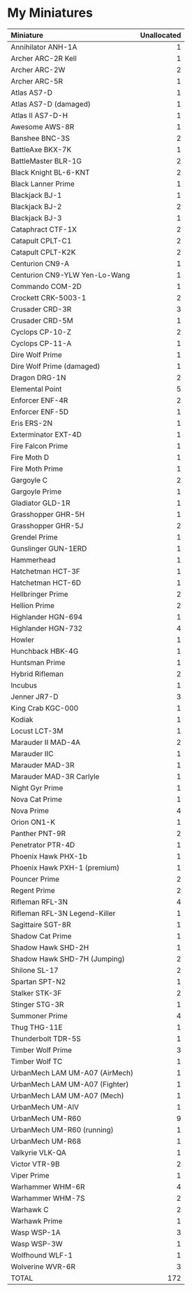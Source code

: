 # My Miniatures

| Miniature | Unallocated |
| :--- | ---: |
| Annihilator ANH-1A | 1 |
| Archer ARC-2R Kell | 1 |
| Archer ARC-2W | 2 |
| Archer ARC-5R | 1 |
| Atlas AS7-D | 1 |
| Atlas AS7-D (damaged) | 1 |
| Atlas II AS7-D-H | 1 |
| Awesome AWS-8R | 1 |
| Banshee BNC-3S | 2 |
| BattleAxe BKX-7K | 1 |
| BattleMaster BLR-1G | 2 |
| Black Knight BL-6-KNT | 2 |
| Black Lanner Prime | 1 |
| Blackjack BJ-1 | 1 |
| Blackjack BJ-2 | 2 |
| Blackjack BJ-3 | 1 |
| Cataphract CTF-1X | 2 |
| Catapult CPLT-C1 | 2 |
| Catapult CPLT-K2K | 2 |
| Centurion CN9-A | 1 |
| Centurion CN9-YLW Yen-Lo-Wang | 1 |
| Commando COM-2D | 1 |
| Crockett CRK-5003-1 | 2 |
| Crusader CRD-3R | 3 |
| Crusader CRD-5M | 1 |
| Cyclops CP-10-Z | 2 |
| Cyclops CP-11-A | 1 |
| Dire Wolf Prime | 1 |
| Dire Wolf Prime (damaged) | 1 |
| Dragon DRG-1N | 2 |
| Elemental Point | 5 |
| Enforcer ENF-4R | 2 |
| Enforcer ENF-5D | 1 |
| Eris ERS-2N | 1 |
| Exterminator EXT-4D | 1 |
| Fire Falcon Prime | 1 |
| Fire Moth D | 1 |
| Fire Moth Prime | 1 |
| Gargoyle C | 2 |
| Gargoyle Prime | 1 |
| Gladiator GLD-1R | 1 |
| Grasshopper GHR-5H | 1 |
| Grasshopper GHR-5J | 2 |
| Grendel Prime | 1 |
| Gunslinger GUN-1ERD | 1 |
| Hammerhead | 1 |
| Hatchetman HCT-3F | 1 |
| Hatchetman HCT-6D | 1 |
| Hellbringer Prime | 2 |
| Hellion Prime | 2 |
| Highlander HGN-694 | 1 |
| Highlander HGN-732 | 4 |
| Howler | 1 |
| Hunchback HBK-4G | 1 |
| Huntsman Prime | 1 |
| Hybrid Rifleman | 2 |
| Incubus | 1 |
| Jenner JR7-D | 3 |
| King Crab KGC-000 | 1 |
| Kodiak | 1 |
| Locust LCT-3M | 1 |
| Marauder II MAD-4A | 2 |
| Marauder IIC | 1 |
| Marauder MAD-3R | 1 |
| Marauder MAD-3R Carlyle | 1 |
| Night Gyr Prime | 1 |
| Nova Cat Prime | 1 |
| Nova Prime | 4 |
| Orion ON1-K | 1 |
| Panther PNT-9R | 2 |
| Penetrator PTR-4D | 1 |
| Phoenix Hawk PHX-1b | 1 |
| Phoenix Hawk PXH-1 (premium) | 1 |
| Pouncer Prime | 2 |
| Regent Prime | 2 |
| Rifleman RFL-3N | 4 |
| Rifleman RFL-3N Legend-Killer | 1 |
| Sagittaire SGT-8R | 1 |
| Shadow Cat Prime | 1 |
| Shadow Hawk SHD-2H | 1 |
| Shadow Hawk SHD-7H (Jumping) | 2 |
| Shilone SL-17 | 2 |
| Spartan SPT-N2 | 1 |
| Stalker STK-3F | 2 |
| Stinger STG-3R | 1 |
| Summoner Prime | 4 |
| Thug THG-11E | 1 |
| Thunderbolt TDR-5S | 1 |
| Timber Wolf Prime | 3 |
| Timber Wolf TC | 1 |
| UrbanMech LAM UM-A07 (AirMech) | 1 |
| UrbanMech LAM UM-A07 (Fighter) | 1 |
| UrbanMech LAM UM-A07 (Mech) | 1 |
| UrbanMech UM-AIV | 1 |
| UrbanMech UM-R60 | 9 |
| UrbanMech UM-R60 (running) | 1 |
| UrbanMech UM-R68 | 1 |
| Valkyrie VLK-QA | 1 |
| Victor VTR-9B | 2 |
| Viper Prime | 1 |
| Warhammer WHM-6R | 4 |
| Warhammer WHM-7S | 2 |
| Warhawk C | 2 |
| Warhawk Prime | 1 |
| Wasp WSP-1A | 3 |
| Wasp WSP-3W | 1 |
| Wolfhound WLF-1 | 1 |
| Wolverine WVR-6R | 3 |
| TOTAL | 172 |


